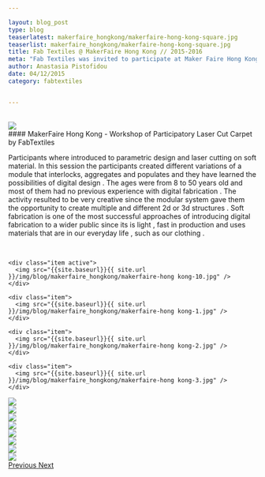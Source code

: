 ```yaml
---

layout: blog_post
type: blog
teaserlatest: makerfaire_hongkong/makerfaire-hong-kong-square.jpg
teaserlist: makerfaire_hongkong/makerfaire-hong-kong-square.jpg
title: Fab Textiles @ MakerFaire Hong Kong // 2015-2016
meta: "Fab Textiles was invited to participate at Maker Faire Hong Kong and organized a workshop of a participatory laser cut carpet on the 28th and 29th of November at PolyU University"
author: Anastasia Pistofidou
date: 04/12/2015
category: fabtextiles


---
```

<br>
<img src="{{site.baseurl}}{{ site.url }}/img/blog/makerfaire_hongkong/makerfaire-hong kong-1.jpg">
<br>
#### MakerFaire Hong Kong - Workshop of Participatory Laser Cut Carpet by FabTextiles

Participants where introduced to parametric design and laser cutting on soft material. In this session the participants created different variations of a module that interlocks, aggregates and populates and they have learned the possibilities of digital design . The ages were from 8 to 50 years old and most of them had no previous experience with digital fabrication . The activity resulted to be very creative since the modular system gave them the opportunity to create multiple and different 2d or 3d structures . Soft fabrication is one of the most successful approaches of introducing digital fabrication to a wider public since its is light , fast in production and uses materials that are in our everyday life , such as our clothing .

<br>

<div id="carousel-example-generic" class="carousel slide" data-ride="carousel">

<!--------------- Wrapper for slides --------------->

  <div class="carousel-inner" role="listbox">
   
    <div class="item active">
      <img src="{{site.baseurl}}{{ site.url }}/img/blog/makerfaire_hongkong/makerfaire-hong kong-10.jpg" />
    </div>
    
    <div class="item">
      <img src="{{site.baseurl}}{{ site.url }}/img/blog/makerfaire_hongkong/makerfaire-hong kong-1.jpg" />
    </div>
    
    <div class="item">
      <img src="{{site.baseurl}}{{ site.url }}/img/blog/makerfaire_hongkong/makerfaire-hong kong-2.jpg" />
    </div>
    
    <div class="item">
      <img src="{{site.baseurl}}{{ site.url }}/img/blog/makerfaire_hongkong/makerfaire-hong kong-3.jpg" />
    </div>
 <div class="item">
      <img src="{{site.baseurl}}{{ site.url }}/img/blog/makerfaire_hongkong/makerfaire-hong kong-4.jpg" />
    </div>
    <div class="item">
      <img src="{{site.baseurl}}{{ site.url }}/img/blog/makerfaire_hongkong/makerfaire-hong kong-5.jpg" />
    </div>
    <div class="item">
      <img src="{{site.baseurl}}{{ site.url }}/img/blog/makerfaire_hongkong/makerfaire-hong kong-6.jpg" />
    </div>
    <div class="item">
      <img src="{{site.baseurl}}{{ site.url }}/img/blog/makerfaire_hongkong/makerfaire-hong kong-7.jpg" />
    </div>
    <div class="item">
      <img src="{{site.baseurl}}{{ site.url }}/img/blog/makerfaire_hongkong/makerfaire-hong kong-8.jpg" />
    </div>
    <div class="item">
      <img src="{{site.baseurl}}{{ site.url }}/img/blog/makerfaire_hongkong/makerfaire-hong kong-9.jpg" />
    </div>
    <div class="item">
      <img src="{{site.baseurl}}{{ site.url }}/img/blog/makerfaire_hongkong/makerfaire-hong-kong-11.jpg" />
    </div>
    <div class="item">
      <img src="{{site.baseurl}}{{ site.url }}/img/blog/makerfaire_hongkong/makerfaire-hong kong-12.jpg" />
    </div>
 
  </div>

<!-------------------- Controls --------------------->

  <a class="left carousel-control" href="#carousel-example-generic" role="button" data-slide="prev">
    <span class="glyphicon glyphicon-chevron-left" aria-hidden="true"></span>
    <span class="sr-only">Previous</span>
  </a>
  <a class="right carousel-control" href="#carousel-example-generic" role="button" data-slide="next">
    <span class="glyphicon glyphicon-chevron-right" aria-hidden="true"></span>
    <span class="sr-only">Next</span>
  </a>
</div>

<!----- Image Slider ----------------------------- Image Slider -------------->



<br>



